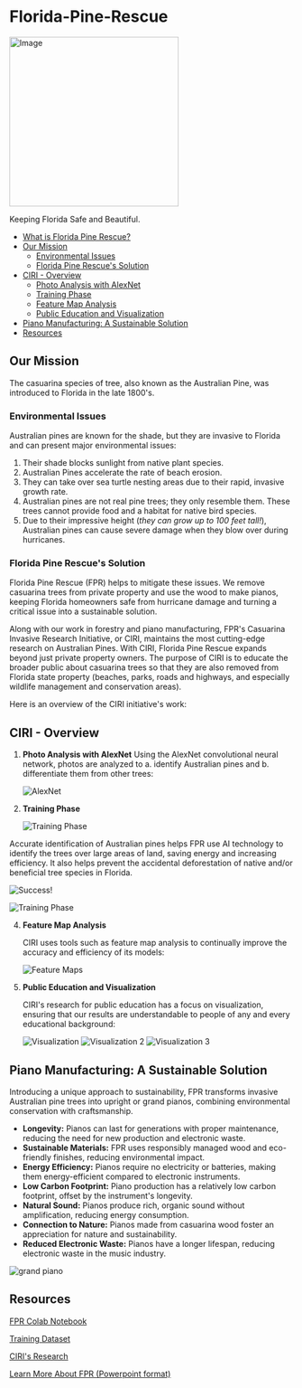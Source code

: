 # Florida-Pine-Rescue

<img src="https://github.com/jabigailjoseph/Florida-Pine-Rescue/blob/main/CIRI_initiative/fotor-ai-20231204145247.jpg" alt="Image" style="width:300px;"/>

Keeping Florida Safe and Beautiful.

- [What is Florida Pine Rescue?](#what-is-florida-pine-rescue)
- [Our Mission](#our-mission)
  - [Environmental Issues](#environmental-issues)
  - [Florida Pine Rescue's Solution](#florida-pine-rescues-solution)
- [CIRI - Overview](#ciri---overview)
  - [Photo Analysis with AlexNet](#photo-analysis-with-alexnet)
  - [Training Phase](#training-phase)
  - [Feature Map Analysis](#feature-map-analysis)
  - [Public Education and Visualization](#public-education-and-visualization)
- [Piano Manufacturing: A Sustainable Solution](#piano-manufacturing-a-sustainable-solution)
- [Resources](#resources)


## Our Mission

The casuarina species of tree, also known as the Australian Pine, was introduced to Florida in the late 1800's.

### Environmental Issues

Australian pines are known for the shade, but they are invasive to Florida and can present major environmental issues:

1. Their shade blocks sunlight from native plant species.
2. Australian Pines accelerate the rate of beach erosion.
3. They can take over sea turtle nesting areas due to their rapid, invasive growth rate.
4. Australian pines are not real pine trees; they only resemble them. These trees cannot provide food and a habitat for native bird species.
5. Due to their impressive height (*they can grow up to 100 feet tall!*), Australian pines can cause severe damage when they blow over during hurricanes.

### Florida Pine Rescue's Solution

Florida Pine Rescue (FPR) helps to mitigate these issues. We remove casuarina trees from private property and use the wood to make pianos, keeping Florida homeowners safe from hurricane damage and turning a critical issue into a sustainable solution.

Along with our work in forestry and piano manufacturing, FPR's Casuarina Invasive Research Initiative, or CIRI, maintains the most cutting-edge research on Australian Pines. With CIRI, Florida Pine Rescue expands beyond just private property owners. The purpose of CIRI is to educate the broader public about casuarina trees so that they are also removed from Florida state property (beaches, parks, roads and highways, and especially wildlife management and conservation areas).

Here is an overview of the CIRI initiative's work:

## CIRI - Overview

1. **Photo Analysis with AlexNet**
Using the AlexNet convolutional neural network, photos are analyzed to a. identify Australian pines and b. differentiate them from other trees:


   ![AlexNet](https://github.com/jabigailjoseph/Florida-Pine-Rescue/blob/main/CIRI_initiative/Screenshot%20(243).png)

2. **Training Phase**

   ![Training Phase](https://github.com/jabigailjoseph/Florida-Pine-Rescue/blob/main/CIRI_initiative/Screenshot%20(248).png)

  Accurate identification of Australian pines helps FPR use AI technology to identify the trees over large areas of land, saving energy and increasing efficiency. It also helps prevent the accidental deforestation of native and/or beneficial tree species in Florida.

   ![Success!](https://github.com/jabigailjoseph/Florida-Pine-Rescue/blob/main/CIRI_initiative/Screenshot%20(250).png)

   ![Training Phase](https://github.com/jabigailjoseph/Florida-Pine-Rescue/blob/main/CIRI_initiative/Screenshot%20(251).png)

4. **Feature Map Analysis**

   CIRI uses tools such as feature map analysis to continually improve the accuracy and efficiency of its models:

   ![Feature Maps](https://github.com/jabigailjoseph/Florida-Pine-Rescue/blob/main/CIRI_initiative/Screenshot%20(253).png)

5. **Public Education and Visualization**

   CIRI's research for public education has a focus on visualization, ensuring that our results are understandable to people of any and every educational background:

   ![Visualization](https://github.com/jabigailjoseph/Florida-Pine-Rescue/blob/main/CIRI_initiative/Screenshot%20(255).png)
   ![Visualization 2](https://github.com/jabigailjoseph/Florida-Pine-Rescue/blob/main/CIRI_initiative/Screenshot%20(258).png)
   ![Visualization 3](https://github.com/jabigailjoseph/Florida-Pine-Rescue/blob/main/CIRI_initiative/Screenshot%20(259).png)

## Piano Manufacturing: A Sustainable Solution
Introducing a unique approach to sustainability, FPR transforms invasive Australian pine trees into upright or grand pianos, combining environmental conservation with craftsmanship.

- **Longevity:** Pianos can last for generations with proper maintenance, reducing the need for new production and electronic waste.
- **Sustainable Materials:** FPR uses responsibly managed wood and eco-friendly finishes, reducing environmental impact.
- **Energy Efficiency:** Pianos require no electricity or batteries, making them energy-efficient compared to electronic instruments.
- **Low Carbon Footprint:** Piano production has a relatively low carbon footprint, offset by the instrument's longevity.
- **Natural Sound:** Pianos produce rich, organic sound without amplification, reducing energy consumption.
- **Connection to Nature:** Pianos made from casuarina wood foster an appreciation for nature and sustainability.
- **Reduced Electronic Waste:** Pianos have a longer lifespan, reducing electronic waste in the music industry.

![grand piano](https://github.com/jabigailjoseph/Florida-Pine-Rescue/blob/main/CIRI_initiative/fotor-ai-20231207122012.jpg)


## Resources
[FPR Colab Notebook](https://github.com/jabigailjoseph/Florida-Pine-Rescue/blob/main/Florida_Pine_Rescue.ipynb)

[Training Dataset](https://github.com/jabigailjoseph/Florida-Pine-Rescue/blob/main/FPR_dataset.pdf)

[CIRI's Research](https://github.com/jabigailjoseph/Florida-Pine-Rescue/tree/main/CIRI_initiative)

[Learn More About FPR (Powerpoint format)](https://github.com/jabigailjoseph/Florida-Pine-Rescue/blob/main/Florida%20Pine%20Rescue.pdf)







